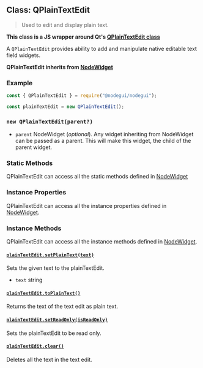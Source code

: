 ## Class: QPlainTextEdit

> Used to edit and display plain text.

**This class is a JS wrapper around Qt's [QPlainTextEdit class](https://doc.qt.io/qt-5/qplaintextedit.html)**

A `QPlainTextEdit` provides ability to add and manipulate native editable text field widgets.

**QPlainTextEdit inherits from [NodeWidget](api/NodeWidget.md)**

### Example

```javascript
const { QPlainTextEdit } = require("@nodegui/nodegui");

const plainTextEdit = new QPlainTextEdit();
```

### `new QPlainTextEdit(parent?)`

- `parent` NodeWidget (_optional_). Any widget inheriting from NodeWidget can be passed as a parent. This will make this widget, the child of the parent widget.

### Static Methods

QPlainTextEdit can access all the static methods defined in [NodeWidget](api/NodeWidget.md)

### Instance Properties

QPlainTextEdit can access all the instance properties defined in [NodeWidget](api/NodeWidget.md).

### Instance Methods

QPlainTextEdit can access all the instance methods defined in [NodeWidget](api/NodeWidget.md).

#### [`plainTextEdit.setPlainText(text)`](https://doc.qt.io/qt-5/qplaintextedit.html#setPlainText)

Sets the given text to the plainTextEdit.

- `text` string

#### [`plainTextEdit.toPlainText()`](https://doc.qt.io/qt-5/qplaintextedit.html#toPlainText)

Returns the text of the text edit as plain text.

#### [`plainTextEdit.setReadOnly(isReadOnly)`](https://doc.qt.io/qt-5/qplaintextedit.html#readOnly-prop)

Sets the plainTextEdit to be read only.

#### [`plainTextEdit.clear()`](https://doc.qt.io/qt-5/qplaintextedit.html#clear)

Deletes all the text in the text edit.
